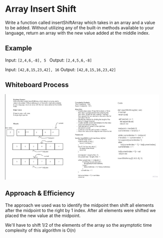 # Array Insert Shift
Write a function called insertShiftArray which takes in an array and a value to be added. Without utilizing any of the built-in methods available to your language, return an array with the new value added at the middle index.


## Example
Input: ```[2,4,6,-8], 5 ```
Output: ``` [2,4,5,6,-8] ```

Input: ``` [42,8,15,23,42], 16 ```
Output: ``` [42,8,15,16,23,42] ```

## Whiteboard Process
![whiteboard](./array_insert_shift.png)

## Approach & Efficiency
The approach we used was to identify the midpoint then shift all elements after the midpoint to the right by 1 index. After all elements were shifted we placed the new value at the midpoint.

We'll have to shift 1/2 of the elements of the array so the asymptotic time complexity of this algorithm is O(n)